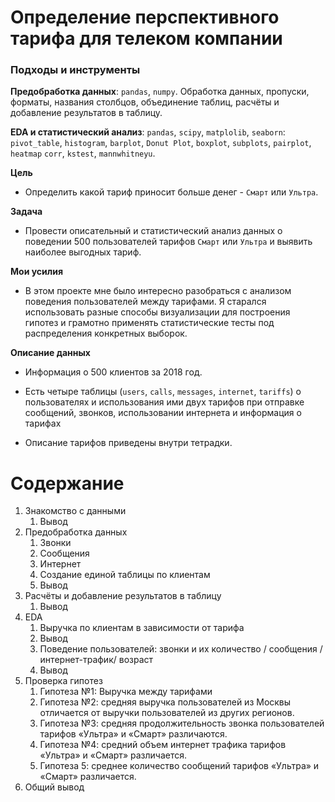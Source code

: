 # Определение перспективного тарифа для телеком компании


### Подходы и инструменты

**Предобработка данных**: `pandas`, `numpy`. Обработка данных, пропуски, форматы, названия столбцов, объединение таблиц, расчёты и добавление результатов в таблицу.

**EDA и статистический анализ**: `pandas`, `scipy`, `matplolib`, `seaborn`: `pivot_table`, `histogram`, `barplot`, `Donut Plot`, `boxplot`, `subplots`, `pairplot`, `heatmap` `corr`, `kstest`, `mannwhitneyu`.


**Цель**
* Определить какой тариф приносит больше денег - `Смарт` или `Ультра`.


**Задача**
* Провести описательный и статистический анализ данных о поведении 500 пользователей тарифов `Смарт` или `Ультра` и выявить наиболее выгодных тариф.

**Мои усилия**
* В этом проекте мне было интересно разобраться с анализом поведения пользователей между тарифами. Я старался использовать разные способы визуализации для построения гипотез и грамотно применять статистические тесты под распределения конкретных выборок. 

**Описание данных**
* Информация о 500 клиентов за 2018 год. 

* Есть четыре таблицы (`users`, `calls`, `messages`, `internet`, `tariffs`) о пользователях и использования ими двух тарифов при отправке сообщений, звонков, использовании интернета и информация о тарифах

* Описание тарифов приведены внутри тетрадки.


# Содержание
1. Знакомство с данными
    1. Вывод
2. Предобработка данных
     1. Звонки
     2. Сообщения
     3. Интернет
     4. Создание единой таблицы по клиентам
     5. Вывод    
3. Расчёты и добавление результатов в таблицу
    1. Вывод
4. EDA
    1. Выручка по клиентам в зависимости от тарифа
    2.  Вывод
    3.  Поведение пользователей: звонки и их количество / сообщения / интернет-трафик/ возраст
    4.  Вывод   
5. Проверка гипотез
    1. Гипотеза №1: Выручка между тарифами
    2. Гипотеза №2: средняя выручка пользователей из Москвы отличается от выручки пользователей из других регионов.
    3.  Гипотеза №3: средняя продолжительность звонка пользователей тарифов «Ультра» и «Смарт» различаются.
    4.  Гипотеза №4: средний объем интернет трафика тарифов «Ультра» и «Смарт» различается.
    5.  Гипотеза 5: среднее количество сообщений тарифов «Ультра» и «Смарт» различается.
6. Общий вывод  
